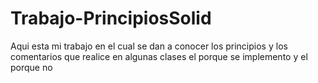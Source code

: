 # Trabajo-PrincipiosSolid

Aqui esta mi trabajo en el cual se dan a conocer los principios y los comentarios que realice en algunas clases
el porque se implemento y el porque no
